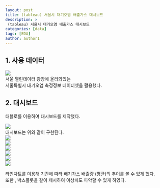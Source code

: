 ```yaml
---
layout: post
title: (tableau) 서울시 대기오염 배출가스 대시보드
description: >
 (tableau) 서울시 대기오염 배출가스 대시보드
categories: [data] 
tags: [EDA]
author: author1
---
```



## 1.  사용 데이터

<img src="{{ site.baseurl }}/assets/img/EDA/1/dataset.png"> <br>
서울 열린데이터 광장에 올라와있는<br>
서울특별시 대기오염 측정정보 데이터셋을 활용했다.

## 2.  대시보드

태블로를 이용하여 대시보드를 제작했다.

<img src="{{ site.baseurl }}/assets/img/EDA/1/0.gif"> <br>
대시보드는 위와 같이 구현된다. <br>
<img src="{{ site.baseurl }}/assets/img/EDA/1/1.png"> <br>
<img src="{{ site.baseurl }}/assets/img/EDA/1/2.png"> <br>
<img src="{{ site.baseurl }}/assets/img/EDA/1/3.png"> <br>
<img src="{{ site.baseurl }}/assets/img/EDA/1/4.png"> <br>
<img src="{{ site.baseurl }}/assets/img/EDA/1/5.png"> <br>
<img src="{{ site.baseurl }}/assets/img/EDA/1/6.png"> <br>

라인차트를 이용해 기간에 따라 배기가스 배출량 (평균)의 추이를 볼 수 있게 했다. <br>
또한 , 박스플롯을 같이 제시하여 이상치도 파악할 수 있게 하였다.
